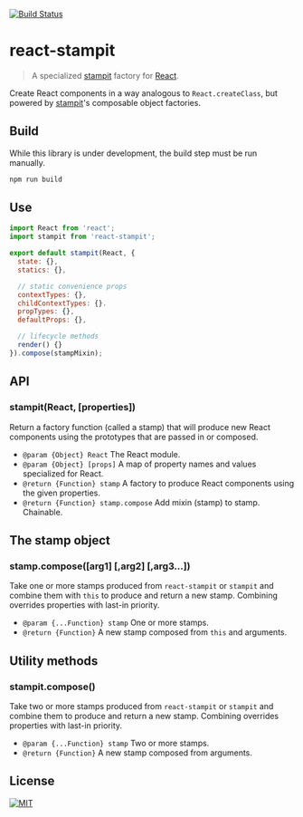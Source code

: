 [![Build Status](https://travis-ci.org/troutowicz/react-stampit.svg)](https://travis-ci.org/troutowicz/react-stampit)

# react-stampit

> A specialized [stampit](https://github.com/ericelliott/stampit) factory for [React](https://github.com/facebook/react).

Create React components in a way analogous to `React.createClass`, but powered by [stampit](https://github.com/ericelliott/stampit)'s composable object factories.

## Build

While this library is under development, the build step must be run manually.

```js
npm run build
```

## Use

```js
import React from 'react';
import stampit from 'react-stampit';

export default stampit(React, {
  state: {},
  statics: {},

  // static convenience props
  contextTypes: {},
  childContextTypes: {}.
  propTypes: {},
  defaultProps: {},

  // lifecycle methods
  render() {}
}).compose(stampMixin);
```

## API

### stampit(React, [properties])

Return a factory function (called a stamp) that will produce new React components using the prototypes that are passed in or composed.

* `@param {Object} React` The React module.
* `@param {Object} [props]` A map of property names and values specialized for React.
* `@return {Function} stamp` A factory to produce React components using the given properties.
* `@return {Function} stamp.compose` Add mixin (stamp) to stamp. Chainable.

## The stamp object

### stamp.compose([arg1] [,arg2] [,arg3...])

Take one or more stamps produced from `react-stampit` or `stampit` and
combine them with `this` to produce and return a new stamp.
Combining overrides properties with last-in priority.

* `@param {...Function} stamp` One or more stamps.
* `@return {Function}` A new stamp composed from `this` and arguments.

## Utility methods

### stampit.compose()

Take two or more stamps produced from `react-stampit` or `stampit` and
combine them to produce and return a new stamp. Combining overrides
properties with last-in priority.

* `@param {...Function} stamp` Two or more stamps.
* `@return {Function}` A new stamp composed from arguments.

## License
[![MIT](https://img.shields.io/badge/license-MIT-blue.svg)](http://troutowicz.mit-license.org)
